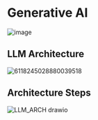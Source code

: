 # Generative AI

![image](https://github.com/user-attachments/assets/d5655b7b-10f0-46f7-ace9-201827788bd3)

## LLM Architecture 
![6118245028880039518](https://github.com/user-attachments/assets/c17ccb8f-b558-4b36-8163-c20c2db9408f)

## Architecture Steps
![LLM_ARCH drawio](https://github.com/user-attachments/assets/7a8c1ce9-c4b8-4a1b-a368-259e5ddeaab2)
